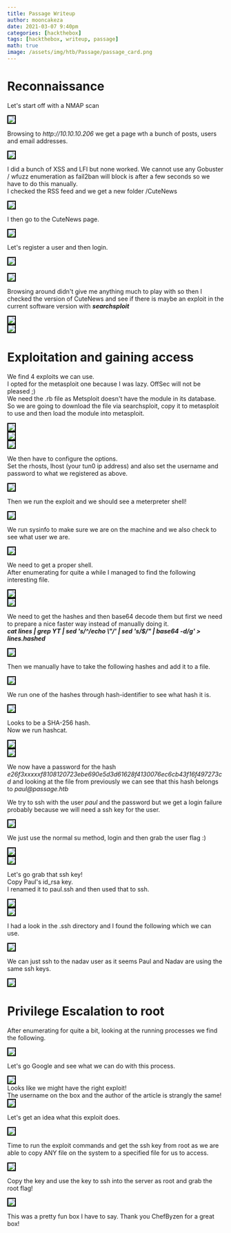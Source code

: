 ```yaml
---
title: Passage Writeup
author: mooncakeza
date: 2021-03-07 9:40pm
categories: [hackthebox]
tags: [hackthebox, writeup, passage]
math: true
image: /assets/img/htb/Passage/passage_card.png
---
```


<h1> Reconnaissance </h1>

<p>
Let's start off with a NMAP scan
</p>

<img src="/assets/img/htb/Passage/01_nmap.png" style="border:2px solid black">

<p>
Browsing to <i>http://10.10.10.206</i> we get a page wth a bunch of posts, users and email addresses.
</p>

<img src="/assets/img/htb/Passage/02_frontpage.png" style="border:2px solid black">

<p>
I did a bunch of XSS and LFI but none worked. We cannot use any Gobuster / wfuzz enumeration as fail2ban will block is after a few seconds so we have to do this manually.
<br>
I checked the RSS feed and we get a new folder /CuteNews
</p>

<img src="/assets/img/htb/Passage/03_rss_feed.png" style="border:2px solid black">

<p>
I then go to the CuteNews page.
</p>

<img src="/assets/img/htb/Passage/04_cutenews_page.png" style="border:2px solid black">

<p>
Let's register a user and then login.
</p>

<img src="/assets/img/htb/Passage/05_register.png" style="border:2px solid black">
<br>
<br>
<img src="/assets/img/htb/Passage/06_login.png" style="border:2px solid black">

<p>
Browsing around didn't give me anything much to play with so then I checked the version of CuteNews and see if there is maybe an exploit in the current software version with <b><i>searchsploit</i></b>
</p>

<img src="/assets/img/htb/Passage/07_cutenews_version.png" style="border:2px solid black">
<br>
<img src="/assets/img/htb/Passage/08_cutenews_exploit.png" style="border:2px solid black">

<h1> Exploitation and gaining access </h1>

<p>
We find 4 exploits we can use. 
<br>
I opted for the metasploit one because I was lazy. OffSec will not be pleased ;)
<br>
We need the .rb file as Metsploit doesn't have the module in its database.
<br>
So we are going to download the file via searchsploit, copy it to metasploit to use and then load the module into metasploit.
</p>

<img src="/assets/img/htb/Passage/09_cutenews_searchsploit.png" style="border:2px solid black">
<br>
<img src="/assets/img/htb/Passage/10_cutenews_metasploit.png" style="border:2px solid black">
<br>
<img src="/assets/img/htb/Passage/11_use_cutenews.png" style="border:2px solid black">

<p>
We then have to configure the options. 
<br>
Set the rhosts, lhost (your tun0 ip address) and also set the username and password to what we registered as above.
</p>

<img src="/assets/img/htb/Passage/12_cutenews_options.png" style="border:2px solid black">

<p>
Then we run the exploit and we should see a meterpreter shell!
</p>

<img src="/assets/img/htb/Passage/13_passage_meterpreter.png" style="border:2px solid black">

<p>
We run sysinfo to make sure we are on the machine and we also check to see what user we are.
</p>

<img src="/assets/img/htb/Passage/14_passage_sysinfo.png" style="border:2px solid black">

<p>
We need to get a proper shell.
<br>
After enumerating for quite a while I managed to find the following interesting file.
</p>

<img src="/assets/img/htb/Passage/15_passage_find_stuff.png" style="border:2px solid black">
<br>
<img src="/assets/img/htb/Passage/16_passage_line_file.png" style="border:2px solid black">

<p>
We need to get the hashes and then base64 decode them but first we need to prepare a nice faster way instead of manually doing it.
<br>
<b><i>cat lines | grep YT | sed 's/^/echo \"/' | sed 's/$/" | base64 -d/g' > lines.hashed</i></b>
</p>

<img src="/assets/img/htb/Passage/17_hash_base64decode.png" style="border:2px solid black">

<p>
Then we manually have to take the following hashes and add it to a file.
</p>

<img src="/assets/img/htb/Passage/18_hashes.png" style="border:2px solid black">

<p>
We run one of the hashes through hash-identifier to see what hash it is.
</p>

<img src="/assets/img/htb/Passage/19_hashes_identify.png" style="border:2px solid black">

<p>
Looks to be a SHA-256 hash.
<br>
Now we run hashcat.
</p>

<img src="/assets/img/htb/Passage/20_hashcat_start.png" style="border:2px solid black">
<br>
<img src="/assets/img/htb/Passage/21_hashcat_end.png" style="border:2px solid black">

<p>
We now have a password for the hash <i>e26f3xxxxxf8108120723ebe690e5d3d61628f4130076ec6cb43f16f497273cd</i> and looking at the file from previously we can see that this hash belongs to <i>paul@passage.htb</i>
</p>

<p>
We try to ssh with the user <i>paul</i> and the password but we get a login failure probably because we will need a ssh key for the user.
</p>

<img src="/assets/img/htb/Passage/22_paul_ssh.png" style="border:2px solid black">

<p>
We just use the normal su method, login and then grab the user flag :)
</p>

<img src="/assets/img/htb/Passage/23_paul_su.png" style="border:2px solid black">
<br>
<img src="/assets/img/htb/Passage/24_userflag.png" style="border:2px solid black">

<p>
Let's go grab that ssh key! 
<br>
Copy Paul's id_rsa key.
<br>
I renamed it to paul.ssh and then used that to ssh.
</p>

<img src="/assets/img/htb/Passage/25_ssh_paul_key.png" style="border:2px solid black">
<br>
<img src="/assets/img/htb/Passage/26_ssh_paul.png" style="border:2px solid black">

<p>
I had a look in the .ssh directory and I found the following which we can use.
</p>

<img src="/assets/img/htb/Passage/27_ssh_auth_keys.png" style="border:2px solid black">

<p>
We can just ssh to the nadav user as it seems Paul and Nadav are using the same ssh keys.
</p>

<img src="/assets/img/htb/Passage/28_ssh_nadav.png" style="border:2px solid black">

<h1> Privilege Escalation to root </h1>

<p>
After enumerating for quite a bit, looking at the running processes we find the following.
</p>

<img src="/assets/img/htb/Passage/29_process_usb_creator.png" style="border:2px solid black">

<p>
Let's go Google and see what we can do with this process.
</p>

<img src="/assets/img/htb/Passage/30_usb_creator_google.png" style="border:2px solid black">
<br>
Looks like we might have the right exploit! 
<br>
The username on the box and the author of the article is strangly the same!
<br>
<img src="/assets/img/htb/Passage/31_usb_creator_markus_nadav.png" style="border:2px solid black">

<p>
Let's get an idea what this exploit does.
</p>

<img src="/assets/img/htb/Passage/32_usb_creator_exploit_describe.png" style="border:2px solid black">

<p>
Time to run the exploit commands and get the ssh key from root as we are able to copy ANY file on the system to a specified file for us to access.
</p>

<img src="/assets/img/htb/Passage/33_usb_creator_exploit.png" style="border:2px solid black">

<p>
Copy the key and use the key to ssh into the server as root and grab the root flag!
</p>

<img src="/assets/img/htb/Passage/34_passage_root.png" style="border:2px solid black">

<p>
This was a pretty fun box I have to say. Thank you ChefByzen for a great box!
</p>
